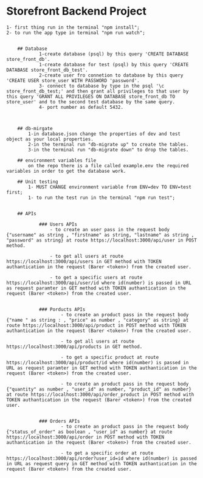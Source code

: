 # Storefront Backend Project

    1- first thing run in the terminal "npm install";
    2- to run the app type in terminal "npm run watch";

    
        ## Database
                1-create database (psql) by this query 'CREATE DATABASE store_front_db'.
                1-create database for test (psql) by this query 'CREATE DATABASE store_front_db_test'.
                2-create user fro connetion to database by this query 'CREATE USER store_user WITH PASSWORD 'password'.
                3- connect to database by type in the psql '\c store_front_db_test;' and then grant all privileges to that user by this query 'GRANT ALL PRIVILEGES ON DATABASE store_front_db TO store_user' and to the second test database by the same query.
                4- port number as default 5432.



        ## db-mirgate
            1-in database.json change the properties of dev and test object as your local properties.
            2-in the terminal run "db-migrate up" to create the tables.
            3-in the terminal run "db-migrate down" to drop the tables.

        ## environment variables file
            on the repo there is a file called example.env the required variables in order to get the database work.

        ## Unit testing
            1- MUST CHANGE environment variable from ENV=dev TO ENV=test first;
            1- to run the test run in the terminal "npm run test";


        ## APIs

                ### Users APIs
                    - to create an user pass in the request body {"username" as string , "firstname" as string, "lastname" as string , "password" as string} at route https://localhost:3000/api/user in POST method.

                    - to get all users at route https://localhost:3000/api/users in GET method with TOKEN authantication in the request (Barer <token>) from the created user.

                    - to get a specific users at route https://localhost:3000/api/user/id where id(number) is passed in URL as request paramter in GET method with TOKEN authantication in the request (Barer <token>) from the created user.


                ### Porducts APIs
                        - to create an product pass in the request body {"name " as string : , "price" as number , "category" as string} at route https://localhost:3000/api/product in POST method with TOKEN authantication in the request (Barer <token>) from the created user.

                        - to get all users at route https://localhost:3000/api/products in GET method.

                        - to get a specific product at route https://localhost:3000/api/product/id where id(number) is passed in URL as request paramter in GET method with TOKEN authantication in the request (Barer <token>) from the created user.

                        - to create an product pass in the request body {"quantity" as number , "user_id" as number, "product_id" as number} at route https://localhost:3000/api/order_product in POST method with TOKEN authantication in the request (Barer <token>) from the created user.


                ### Orders APIs
                        - to create an product pass in the request body {"status_of_order" as boolean , "user_id" as number} at route https://localhost:3000/api/order in POST method with TOKEN authantication in the request (Barer <token>) from the created user.

                        - to get a specific order at route https://localhost:3000/api/order?user_id=id where id(number) is passed in URL as request query in GET method with TOKEN authantication in the request (Barer <token>) from the created user.
                        
                